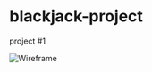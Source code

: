 # blackjack-project
project #1

![Wireframe](file:///Users/gregharmon/Downloads/PROJECT%201-%20BLACKJACK.png)
